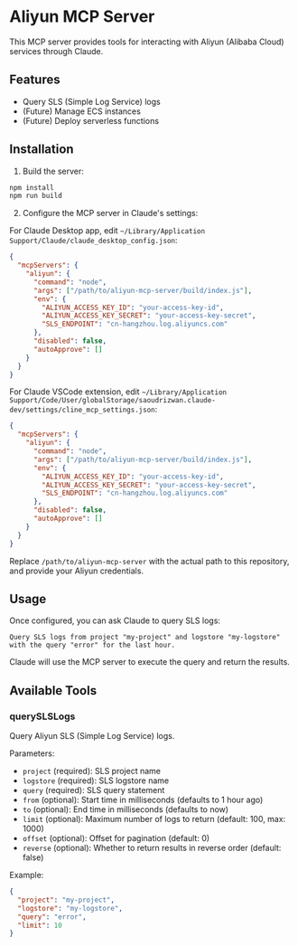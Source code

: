 # Aliyun MCP Server

This MCP server provides tools for interacting with Aliyun (Alibaba Cloud) services through Claude.

## Features

- Query SLS (Simple Log Service) logs
- (Future) Manage ECS instances
- (Future) Deploy serverless functions

## Installation

1. Build the server:
```bash
npm install
npm run build
```

2. Configure the MCP server in Claude's settings:

For Claude Desktop app, edit `~/Library/Application Support/Claude/claude_desktop_config.json`:

```json
{
  "mcpServers": {
    "aliyun": {
      "command": "node",
      "args": ["/path/to/aliyun-mcp-server/build/index.js"],
      "env": {
        "ALIYUN_ACCESS_KEY_ID": "your-access-key-id",
        "ALIYUN_ACCESS_KEY_SECRET": "your-access-key-secret",
        "SLS_ENDPOINT": "cn-hangzhou.log.aliyuncs.com"
      },
      "disabled": false,
      "autoApprove": []
    }
  }
}
```

For Claude VSCode extension, edit `~/Library/Application Support/Code/User/globalStorage/saoudrizwan.claude-dev/settings/cline_mcp_settings.json`:

```json
{
  "mcpServers": {
    "aliyun": {
      "command": "node",
      "args": ["/path/to/aliyun-mcp-server/build/index.js"],
      "env": {
        "ALIYUN_ACCESS_KEY_ID": "your-access-key-id",
        "ALIYUN_ACCESS_KEY_SECRET": "your-access-key-secret",
        "SLS_ENDPOINT": "cn-hangzhou.log.aliyuncs.com"
      },
      "disabled": false,
      "autoApprove": []
    }
  }
}
```

Replace `/path/to/aliyun-mcp-server` with the actual path to this repository, and provide your Aliyun credentials.

## Usage

Once configured, you can ask Claude to query SLS logs:

```
Query SLS logs from project "my-project" and logstore "my-logstore" with the query "error" for the last hour.
```

Claude will use the MCP server to execute the query and return the results.

## Available Tools

### querySLSLogs

Query Aliyun SLS (Simple Log Service) logs.

Parameters:
- `project` (required): SLS project name
- `logstore` (required): SLS logstore name
- `query` (required): SLS query statement
- `from` (optional): Start time in milliseconds (defaults to 1 hour ago)
- `to` (optional): End time in milliseconds (defaults to now)
- `limit` (optional): Maximum number of logs to return (default: 100, max: 1000)
- `offset` (optional): Offset for pagination (default: 0)
- `reverse` (optional): Whether to return results in reverse order (default: false)

Example:
```json
{
  "project": "my-project",
  "logstore": "my-logstore",
  "query": "error",
  "limit": 10
}
